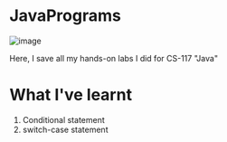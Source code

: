 # JavaPrograms

![image](https://user-images.githubusercontent.com/97564415/182719552-9939e0ad-d243-497f-a036-d42ef937422a.png)

Here, I save all my hands-on labs I did for CS-117 "Java"

# What I've learnt
1. Conditional statement
2. switch-case statement 
